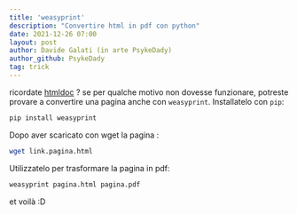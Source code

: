 ```yaml
---
title: 'weasyprint'
description: "Convertire html in pdf con python"
date: 2021-12-26 07:00
layout: post
author: Davide Galati (in arte PsykeDady)
author_github: PsykeDady
tag: trick
---
```


ricordate [htmldoc](https://feed.linuxpeople.org/posts/weasyprint) ? se per qualche motivo non dovesse funzionare, potreste provare a convertire una pagina anche con `weasyprint`. Installatelo con `pip`:  

```bash
pip install weasyprint 
```

Dopo aver scaricato con wget la pagina : 

```bash
wget link.pagina.html 
```

Utilizzatelo per trasformare la pagina in pdf: 

```bash
weasyprint pagina.html pagina.pdf 
```

et voilà :D
